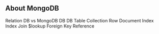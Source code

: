 ## About MongoDB 

Relation DB vs MongoDB
DB             DB
Table          Collection
Row            Document 
Index          Index
Join           $lookup
Foreign Key    Reference 